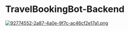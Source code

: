 # TravelBookingBot-Backend

[![92774552-2a87-4a0e-9f7c-ac46cf2e17a1.png](https://i.postimg.cc/Hs5xLHvG/92774552-2a87-4a0e-9f7c-ac46cf2e17a1.png)](https://postimg.cc/TpdG78XQ)
